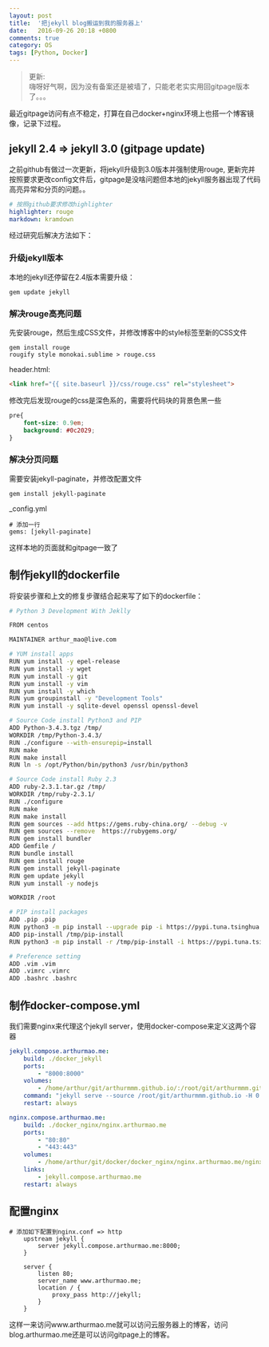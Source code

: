 ```yaml
---
layout: post
title:  '把jekyll blog搬运到我的服务器上'
date:   2016-09-26 20:18 +0800
comments: true
category: OS
tags: [Python, Docker]
---
```


> 更新:   
> 嗨呀好气啊，因为没有备案还是被墙了，只能老老实实用回gitpage版本了。。。

最近gitpage访问有点不稳定，打算在自己docker+nginx环境上也搭一个博客镜像，记录下过程。

## jekyll 2.4 => jekyll 3.0 (gitpage update)

之前github有做过一次更新，将jekyll升级到3.0版本并强制使用rouge, 更新完并按照要求更改config文件后，gitpage是没啥问题但本地的jekyll服务器出现了代码高亮异常和分页的问题。。  

```yaml
# 按照github要求修改highlighter
highlighter: rouge
markdown: kramdown
```
 
经过研究后解决方法如下：

### 升级jekyll版本

本地的jekyll还停留在2.4版本需要升级：

```
gem update jekyll
```

### 解决rouge高亮问题

先安装rouge，然后生成CSS文件，并修改博客中的style标签至新的CSS文件

```
gem install rouge
rougify style monokai.sublime > rouge.css
```

header.html:

```html
<link href="{{ site.baseurl }}/css/rouge.css" rel="stylesheet">
```

修改完后发现rouge的css是深色系的，需要将代码块的背景色黑一些

```css
pre{
    font-size: 0.9em;
    background: #0c2029;
}
```

### 解决分页问题

需要安装jekyll-paginate，并修改配置文件

```
gem install jekyll-paginate
```

_config.yml

```
# 添加一行
gems: [jekyll-paginate]
```

这样本地的页面就和gitpage一致了

## 制作jekyll的dockerfile

将安装步骤和上文的修复步骤结合起来写了如下的dockerfile：

```bash
# Python 3 Development With Jeklly

FROM centos

MAINTAINER arthur_mao@live.com

# YUM install apps
RUN yum install -y epel-release
RUN yum install -y wget
RUN yum install -y git
RUN yum install -y vim
RUN yum install -y which
RUN yum groupinstall -y "Development Tools"
RUN yum install -y sqlite-devel openssl openssl-devel

# Source Code install Python3 and PIP
ADD Python-3.4.3.tgz /tmp/
WORKDIR /tmp/Python-3.4.3/
RUN ./configure --with-ensurepip=install
RUN make
RUN make install
RUN ln -s /opt/Python/bin/python3 /usr/bin/python3

# Source Code install Ruby 2.3
ADD ruby-2.3.1.tar.gz /tmp/
WORKDIR /tmp/ruby-2.3.1/
RUN ./configure
RUN make
RUN make install
RUN gem sources --add https://gems.ruby-china.org/ --debug -v
RUN gem sources --remove  https://rubygems.org/
RUN gem install bundler
ADD Gemfile /
RUN bundle install
RUN gem install rouge
RUN gem install jekyll-paginate
RUN gem update jekyll
RUN yum install -y nodejs

WORKDIR /root

# PIP install packages
ADD .pip .pip
RUN python3 -m pip install --upgrade pip -i https://pypi.tuna.tsinghua.edu.cn/simple
ADD pip-install /tmp/pip-install
RUN python3 -m pip install -r /tmp/pip-install -i https://pypi.tuna.tsinghua.edu.cn/simple

# Preference setting
ADD .vim .vim
ADD .vimrc .vimrc
ADD .bashrc .bashrc
```

## 制作docker-compose.yml

我们需要nginx来代理这个jekyll server，使用docker-compose来定义这两个容器

```yaml
jekyll.compose.arthurmao.me:
    build: ./docker_jekyll
    ports:
        - "8000:8000"
    volumes:
        - /home/arthur/git/arthurmmm.github.io/:/root/git/arthurmmm.github.io/
    command: "jekyll serve --source /root/git/arthurmmm.github.io -H 0.0.0.0 -P 8000"
    restart: always

nginx.compose.arthurmao.me:
    build: ./docker_nginx/nginx.arthurmao.me
    ports:
        - "80:80"
        - "443:443"
    volumes:
        - /home/arthur/git/docker/docker_nginx/nginx.arthurmao.me/nginx.conf:/etc/nginx/nginx.conf
    links:
        - jekyll.compose.arthurmao.me
    restart: always
```

## 配置nginx

```
# 添加如下配置到nginx.conf => http
    upstream jekyll {
        server jekyll.compose.arthurmao.me:8000;
    }
    
    server {
        listen 80;
        server_name www.arthurmao.me;
        location / {
            proxy_pass http://jekyll;
        }
    }
```

这样一来访问www.arthurmao.me就可以访问云服务器上的博客，访问blog.arthurmao.me还是可以访问gitpage上的博客。